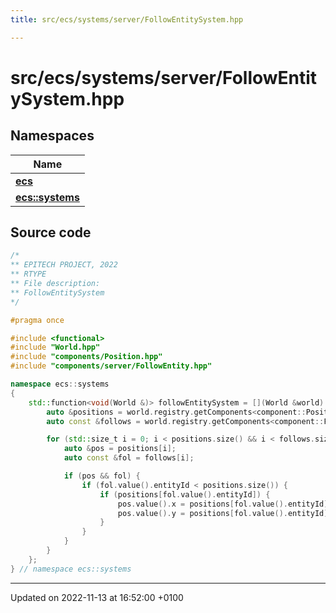 ```yaml
---
title: src/ecs/systems/server/FollowEntitySystem.hpp

---
```


# src/ecs/systems/server/FollowEntitySystem.hpp



## Namespaces

| Name           |
| -------------- |
| **[ecs](Namespaces/namespaceecs.md)**  |
| **[ecs::systems](Namespaces/namespaceecs_1_1systems.md)**  |




## Source code

```cpp
/*
** EPITECH PROJECT, 2022
** RTYPE
** File description:
** FollowEntitySystem
*/

#pragma once

#include <functional>
#include "World.hpp"
#include "components/Position.hpp"
#include "components/server/FollowEntity.hpp"

namespace ecs::systems
{
    std::function<void(World &)> followEntitySystem = [](World &world) {
        auto &positions = world.registry.getComponents<component::Position>();
        auto const &follows = world.registry.getComponents<component::FollowEntity>();

        for (std::size_t i = 0; i < positions.size() && i < follows.size(); i++) {
            auto &pos = positions[i];
            auto const &fol = follows[i];

            if (pos && fol) {
                if (fol.value().entityId < positions.size()) {
                    if (positions[fol.value().entityId]) {
                        pos.value().x = positions[fol.value().entityId].value().x - 50;
                        pos.value().y = positions[fol.value().entityId].value().y + 50;
                    }
                }
            }
        }
    };
} // namespace ecs::systems
```


-------------------------------

Updated on 2022-11-13 at 16:52:00 +0100
